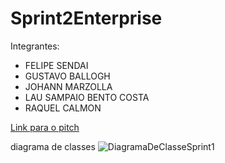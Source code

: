 # Sprint2Enterprise

  Integrantes:
  
- FELIPE SENDAI
- GUSTAVO BALLOGH
- JOHANN MARZOLLA
- LAU SAMPAIO BENTO COSTA
- RAQUEL CALMON
 

[Link para o pitch](https://www.youtube.com/watch?v=BVj8tq1eWTI&ab_channel=LauCosta)

diagrama de classes 
![DiagramaDeClasseSprint1](https://github.com/ChallengeLGroup/Sprint2Enterprise/assets/146037864/f8c99a3a-2b69-47e8-bfe5-2ba4b9d983a8)

  
